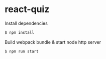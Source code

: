 # react-quiz

Install dependencies

```bash
$ npm install 
```
Build webpack bundle & start node http server

```bash
$ npm run start 
```

